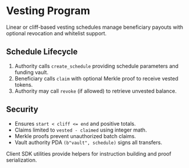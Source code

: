# Vesting Program

Linear or cliff-based vesting schedules manage beneficiary payouts with optional revocation and whitelist support.

## Schedule Lifecycle

1. Authority calls `create_schedule` providing schedule parameters and funding vault.
2. Beneficiary calls `claim` with optional Merkle proof to receive vested tokens.
3. Authority may call `revoke` (if allowed) to retrieve unvested balance.

## Security

- Ensures `start < cliff <= end` and positive totals.
- Claims limited to `vested - claimed` using integer math.
- Merkle proofs prevent unauthorized batch claims.
- Vault authority PDA `(b"vault", schedule)` signs all transfers.

Client SDK utilities provide helpers for instruction building and proof serialization.
